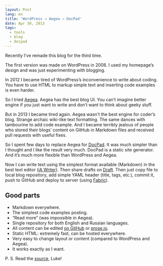 ```yaml
---
layout: Post
lang: en
title: 'WordPress → Aegea → DocPad'
date: Apr 30, 2013
tags:
  - tools
  - blog
  - docpad
---
```


Recently I’ve remade this blog for the third time.

The first version was made on WordPress in 2008. I used my homepage’s design and was just experimenting with blogging.

In 2012 I became tired of WordPress’s inconvenience to write about coding. You have to use HTML to markup simple text and inserting code examples is even harder.

So I tried [Aegea](http://blogengine.ru/). Aegea has the best blog UI. You can’t imagine better engine if you just want to write and don’t want to think about geeky stuff.

But in 2013 I became tired again. Aegea wasn’t the best engine for coder’s blog. Strange archaic wiki-like text formatting. The same dances with tambourine to add code example. And I became terribly jealous of people who stored their blogs’ content on GitHub in Markdown files and received pull requests with useful fixes.

So I spent few days to replace Aegea for [DocPad](http://docpad.org/). It was much simpler than I thought and I like the result very much. DocPad is a static site generator. And it’s much more flexible than WordPress and Aegea.

Now I can write text using the simplest format available (Markdown) in the best text editor ([iA Writer](https://ia.net/writer/)). Then share drafts on [Draft](https://draftin.com/). Then just copy file to local blog repository, add simple YAML header (title, tags, etc.), commit it, push to GitHub and deploy to server (using [Fabric](http://www.fabfile.org/)).

## Good parts

* Markdown everywhere.
* The simplest code examples posting.
* “Read more” (was impossible in Aegea).
* Single repository for both English and Russian languages.
* All content can be edited [on GitHub](https://github.com/sapegin/blog.sapegin.me) or [prose.io](http://prose.io/#sapegin/blog.sapegin.me).
* Static HTML: extremely fast, can be hosted everywhere.
* Very easy to change layout or content (compared to WordPress and Aegea).
* It works exactly as I want.

P. S. Read the [source](https://github.com/sapegin/blog.sapegin.me), Luke!
